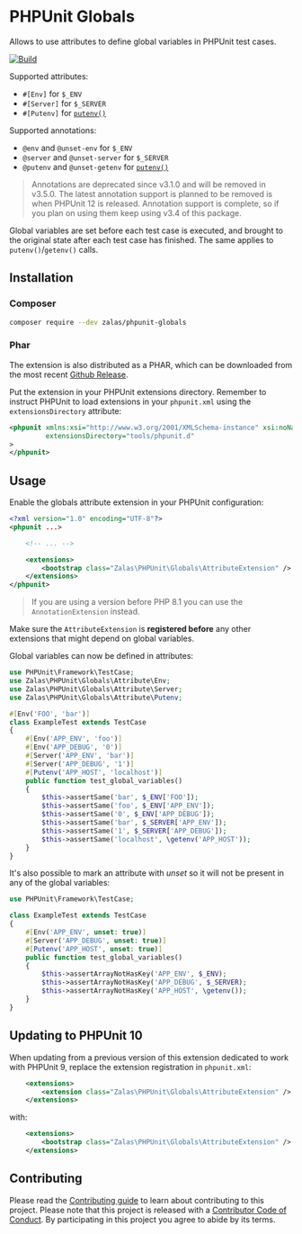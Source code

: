 # PHPUnit Globals

Allows to use attributes to define global variables in PHPUnit test cases.

[![Build](https://github.com/jakzal/phpunit-globals/actions/workflows/build.yml/badge.svg)](https://github.com/jakzal/phpunit-globals/actions/workflows/build.yml)

Supported attributes:
 * `#[Env]` for `$_ENV`
 * `#[Server]` for `$_SERVER`
 * `#[Putenv]` for [`putenv()`](http://php.net/putenv)

Supported annotations:

 * `@env` and `@unset-env` for `$_ENV`
 * `@server` and `@unset-server` for `$_SERVER`
 * `@putenv` and `@unset-getenv` for [`putenv()`](http://php.net/putenv)

> Annotations are deprecated since v3.1.0 and will be removed in v3.5.0.
> The latest annotation support is planned to be removed is when PHPUnit 12 is released.
> Annotation support is complete, so if you plan on using them keep using v3.4 of this package.

Global variables are set before each test case is executed,
and brought to the original state after each test case has finished.
The same applies to `putenv()`/`getenv()` calls.

## Installation

### Composer

```bash
composer require --dev zalas/phpunit-globals
```

### Phar

The extension is also distributed as a PHAR, which can be downloaded from the most recent
[Github Release](https://github.com/jakzal/phpunit-globals/releases).

Put the extension in your PHPUnit extensions directory.
Remember to instruct PHPUnit to load extensions in your `phpunit.xml` using the `extensionsDirectory` attribute:

```xml
<phpunit xmlns:xsi="http://www.w3.org/2001/XMLSchema-instance" xsi:noNamespaceSchemaLocation="file://./vendor/phpunit/phpunit/phpunit.xsd"
         extensionsDirectory="tools/phpunit.d"
>
</phpunit>
```

## Usage

Enable the globals attribute extension in your PHPUnit configuration:

```xml
<?xml version="1.0" encoding="UTF-8"?>
<phpunit ...>

    <!-- ... -->

    <extensions>
        <bootstrap class="Zalas\PHPUnit\Globals\AttributeExtension" />
    </extensions>
</phpunit>
```

> If you are using a version before PHP 8.1 you can use the `AnnotationExtension` instead.

Make sure the `AttributeExtension` is **registered before** any other extensions that might depend on global variables.

Global variables can now be defined in attributes:

```php
use PHPUnit\Framework\TestCase;
use Zalas\PHPUnit\Globals\Attribute\Env;
use Zalas\PHPUnit\Globals\Attribute\Server;
use Zalas\PHPUnit\Globals\Attribute\Putenv;

#[Env('FOO', 'bar')]
class ExampleTest extends TestCase
{
    #[Env('APP_ENV', 'foo')]
    #[Env('APP_DEBUG', '0')]
    #[Server('APP_ENV', 'bar')]
    #[Server('APP_DEBUG', '1')]
    #[Putenv('APP_HOST', 'localhost')]
    public function test_global_variables()
    {
        $this->assertSame('bar', $_ENV['FOO']);
        $this->assertSame('foo', $_ENV['APP_ENV']);
        $this->assertSame('0', $_ENV['APP_DEBUG']);
        $this->assertSame('bar', $_SERVER['APP_ENV']);
        $this->assertSame('1', $_SERVER['APP_DEBUG']);
        $this->assertSame('localhost', \getenv('APP_HOST'));
    }
}
```

It's also possible to mark an attribute with _unset_ so it will not be present in any of the global variables:

```php
use PHPUnit\Framework\TestCase;

class ExampleTest extends TestCase
{
    #[Env('APP_ENV', unset: true)]
    #[Server('APP_DEBUG', unset: true)]
    #[Putenv('APP_HOST', unset: true)]
    public function test_global_variables()
    {
        $this->assertArrayNotHasKey('APP_ENV', $_ENV);
        $this->assertArrayNotHasKey('APP_DEBUG', $_SERVER);
        $this->assertArrayNotHasKey('APP_HOST', \getenv());
    }
}
```
## Updating to PHPUnit 10

When updating from a previous version of this extension dedicated to work with PHPUnit 9,
replace the extension registration in `phpunit.xml`:

```xml
    <extensions>
        <extension class="Zalas\PHPUnit\Globals\AttributeExtension" />
    </extensions>
```

with:

```xml
    <extensions>
        <bootstrap class="Zalas\PHPUnit\Globals\AttributeExtension" />
    </extensions>
```

## Contributing

Please read the [Contributing guide](CONTRIBUTING.md) to learn about contributing to this project.
Please note that this project is released with a [Contributor Code of Conduct](CODE_OF_CONDUCT.md).
By participating in this project you agree to abide by its terms.

